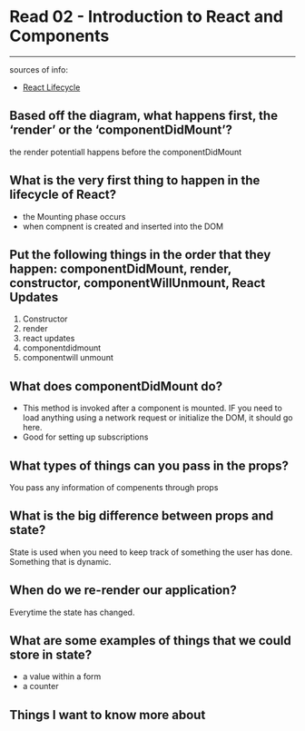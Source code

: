 # Read 02 - Introduction to React and Components
---

sources of info: 
- [React Lifecycle](https://medium.com/@joshuablankenshipnola/react-component-lifecycle-events-cb77e670a093)


## Based off the diagram, what happens first, the ‘render’ or the ‘componentDidMount’?

the render potentiall happens before the componentDidMount

## What is the very first thing to happen in the lifecycle of React?

- the Mounting phase occurs
- when compnent is created and inserted into the DOM 

## Put the following things in the order that they happen: componentDidMount, render, constructor, componentWillUnmount, React Updates

1. Constructor
2. render
3. react updates
4. componentdidmount
5. componentwill unmount

## What does componentDidMount do?

- This method is invoked after a component is mounted. IF you need to load anything using a network request or initialize the DOM, it should go here. 
- Good for setting up subscriptions




## What types of things can you pass in the props?

You pass any information of compenents through props

## What is the big difference between props and state?

State is used when you need to keep track of something the user has done. Something that is dynamic. 

## When do we re-render our application?

Everytime the state has changed. 


## What are some examples of things that we could store in state?

- a value within a form
- a counter


## Things I want to know more about
